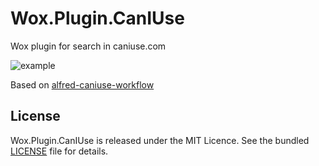 Wox.Plugin.CanIUse
==================

Wox plugin for search in caniuse.com

![example](http://habrastorage.org/files/56a/dff/780/56adff78039b4b2c8e1ebd2b8cc5b192.png)

Based on [alfred-caniuse-workflow](https://github.com/willfarrell/alfred-caniuse-workflow)

## License

Wox.Plugin.CanIUse is released under the MIT Licence. See the bundled [LICENSE](https://github.com/roose/Wox.Plugin.CanIUse/LICENSE.md) file for details.